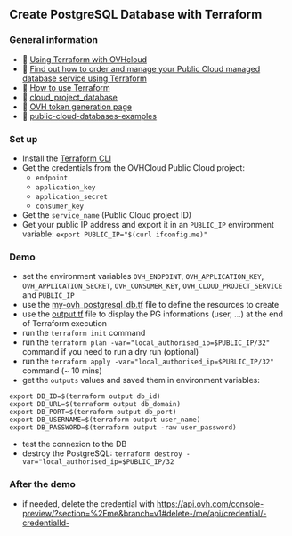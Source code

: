 ## Create PostgreSQL Database with Terraform

### General information
 - 🔗 [Using Terraform with OVHcloud](https://help.ovhcloud.com/csm/fr-terraform-at-ovhcloud?id=kb_article_view&sysparm_article=KB0054776)
 - 🔗 [Find out how to order and manage your Public Cloud managed database service using Terraform ](https://help.ovhcloud.com/csm/fr-public-cloud-databases-order-terraform?id=kb_article_view&sysparm_article=KB0048840)  
 - 🔗 [How to use Terraform](https://help.ovhcloud.com/csm/en-gb-public-cloud-compute-terraform?id=kb_article_view&sysparm_article=KB0050787)
 - 🔗 [cloud_project_database](https://registry.terraform.io/providers/ovh/ovh/latest/docs/resources/cloud_project_database)
 - 🔗 [OVH token generation page](https://www.ovh.com/auth/api/createToken?GET=/*&POST=/*&PUT=/*&DELETE=/*)
 - 🔗 [public-cloud-databases-examples](https://github.com/ovh/public-cloud-databases-examples)

### Set up
  - Install the [Terraform CLI](https://www.terraform.io/downloads.html)
  - Get the credentials from the OVHCloud Public Cloud project:
    - `endpoint`
    - `application_key`
    - `application_secret`
    - `consumer_key`
  - Get the `service_name` (Public Cloud project ID)
  - Get your public IP address and export it in an `PUBLIC_IP` environment variable: `export PUBLIC_IP="$(curl ifconfig.me)"`

### Demo
  - set the environment variables `OVH_ENDPOINT`, `OVH_APPLICATION_KEY`, `OVH_APPLICATION_SECRET`, `OVH_CONSUMER_KEY`, `OVH_CLOUD_PROJECT_SERVICE` and `PUBLIC_IP`
  - use the [my-ovh_postgresql_db.tf](my-ovh_postgresql_db.tf) file to define the resources to create
  - use the [output.tf](output.tf) file to display the PG informations (user, ...) at the end of Terraform execution
  - run the `terraform init` command
  - run the `terraform plan -var="local_authorised_ip=$PUBLIC_IP/32"` command if you need to run a dry run (optional) 
  - run the `terraform apply -var="local_authorised_ip=$PUBLIC_IP/32"` command (~ 10 mins)
  - get the `outputs` values and saved them in environment variables:
  ```
export DB_ID=$(terraform output db_id)
export DB_URL=$(terraform output db_domain)
export DB_PORT=$(terraform output db_port)
export DB_USERNAME=$(terraform output user_name)
export DB_PASSWORD=$(terraform output -raw user_password)
```
  - test the connexion to the DB
  - destroy the PostgreSQL: `terraform destroy -var="local_authorised_ip=$PUBLIC_IP/32`


### After the demo
  - if needed, delete the credential with https://api.ovh.com/console-preview/?section=%2Fme&branch=v1#delete-/me/api/credential/-credentialId-
